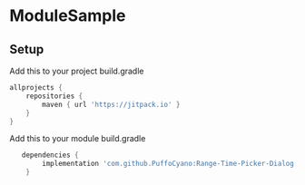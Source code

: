 # ModuleSample

## Setup


Add this to your project build.gradle
``` gradle
allprojects {
    repositories {
        maven { url 'https://jitpack.io' }
    }
}
```
Add this to your module build.gradle

```gradle
   dependencies {
        implementation 'com.github.PuffoCyano:Range-Time-Picker-Dialog:v1.6'
    }

```
```
